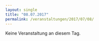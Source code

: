 ```yaml
---
layout: single
title: "08.07.2017"
permalink: /veranstaltungen/2017/07/08/
---
```


Keine Veranstaltung an diesem Tag.
